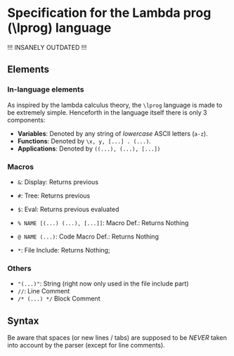 # Specification for the Lambda prog (\lprog) language

!!! INSANELY OUTDATED !!!

## Elements

### In-language elements

As inspired by the lambda calculus theory, the `\lprog` language is made to be extremely simple. Henceforth in the language itself there is only 3 components:

- **Variables**: Denoted by any string of _lowercase_ ASCII letters (`a-z`).
- **Functions**: Denoted by `\x, y, [...] . (...)`.
- **Applications**: Denoted by `((...), (...), [...])`

### Macros

- `&`: Display: Returns previous
- `#`: Tree: Returns previous
- `$`: Eval: Returns previous evaluated
- `% NAME [(...) (...), [...]]`: Macro Def.: Returns Nothing
- `@ NAME (...)`: Code Macro Def.: Returns Nothing

- `*`: File Include: Returns Nothing;


### Others

- `"(...)"`: String (right now only used in the file include part)
- `//`: Line Comment
- `/* (...) */` Block Comment


## Syntax

Be aware that spaces (or new lines / tabs) are supposed to be _NEVER_ taken into account by the parser (except for line comments).

